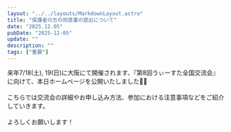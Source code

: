```yaml
---
layout: "../../layouts/MarkdownLayout.astro"
title: "保護者の方の同意書の提出について"
date: "2025.12.05"
pubDate: "2025-12-05"
update: ""
description: ""
tags: ["重要"]
---
```


来年7/18(土), 19(日)に大阪にて開催されます、『第8回うぃーすた全国交流会』に向けて、本日ホームページを公開いたしました🙌🏻
<br><br>
こちらでは交流会の詳細やお申し込み方法、参加における注意事項などをご紹介していきます。
<br><br>
よろしくお願いします！